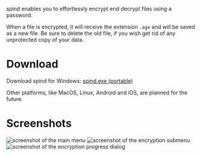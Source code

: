 spind enables you to effortlessly encrypt end decrypt files using a
password.

When a file is encrypted, it will receive the extension `.age` and will
be saved as a new file. Be sure to delete the old file, if you wish get
rid of any unprotected copy of your data.

# Download
Download spind for Windows: [spind.exe (portable)](https://github.com/codesoap/spind/releases/download/v0.1.0/spind.exe)

Other platforms, like MacOS, Linux, Android and iOS, are planned for the
future.

# Screenshots
![screenshot of the main menu](https://github.com/codesoap/spind/releases/download/v0.1.0/dark_menu.png)
![screenshot of the encryption submenu](https://github.com/codesoap/spind/releases/download/v0.1.0/dark_encrypt.png)
![screenshot of the encryption progress dialog](https://github.com/codesoap/spind/releases/download/v0.1.0/dark_encrypt_progress.png)
